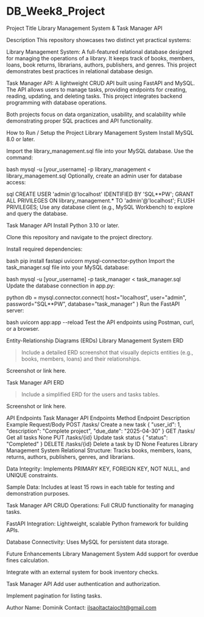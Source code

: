 # DB_Week8_Project

Project Title
Library Management System & Task Manager API

Description
This repository showcases two distinct yet practical systems:

Library Management System: A full-featured relational database designed for managing the operations of a library. It keeps track of books, members, loans, book returns, librarians, authors, publishers, and genres. This project demonstrates best practices in relational database design.

Task Manager API: A lightweight CRUD API built using FastAPI and MySQL. The API allows users to manage tasks, providing endpoints for creating, reading, updating, and deleting tasks. This project integrates backend programming with database operations.

Both projects focus on data organization, usability, and scalability while demonstrating proper SQL practices and API functionality.

How to Run / Setup the Project
Library Management System
Install MySQL 8.0 or later.

Import the library_management.sql file into your MySQL database. Use the command:

bash
mysql -u [your_username] -p library_management < library_management.sql
Optionally, create an admin user for database access:

sql
CREATE USER 'admin'@'localhost' IDENTIFIED BY 'SQL**PW';
GRANT ALL PRIVILEGES ON library_management.* TO 'admin'@'localhost';
FLUSH PRIVILEGES;
Use any database client (e.g., MySQL Workbench) to explore and query the database.

Task Manager API
Install Python 3.10 or later.

Clone this repository and navigate to the project directory.

Install required dependencies:

bash
pip install fastapi uvicorn mysql-connector-python
Import the task_manager.sql file into your MySQL database:

bash
mysql -u [your_username] -p task_manager < task_manager.sql
Update the database connection in app.py:

python
db = mysql.connector.connect(
    host="localhost",
    user="admin",
    password="SQL**PW",
    database="task_manager"
)
Run the FastAPI server:

bash
uvicorn app:app --reload
Test the API endpoints using Postman, curl, or a browser.

Entity-Relationship Diagrams (ERDs)
Library Management System ERD
> Include a detailed ERD screenshot that visually depicts entities (e.g., books, members, loans) and their relationships.

Screenshot or link here.

Task Manager API ERD
> Include a simplified ERD for the users and tasks tables.

Screenshot or link here.

API Endpoints
Task Manager API Endpoints
Method	Endpoint	Description	Example Request/Body
POST	/tasks/	Create a new task	{ "user_id": 1, "description": "Complete project", "due_date": "2025-04-30" }
GET	/tasks/	Get all tasks	None
PUT	/tasks/{id}	Update task status	{ "status": "Completed" }
DELETE	/tasks/{id}	Delete a task by ID	None
Features
Library Management System
Relational Structure: Tracks books, members, loans, returns, authors, publishers, genres, and librarians.

Data Integrity: Implements PRIMARY KEY, FOREIGN KEY, NOT NULL, and UNIQUE constraints.

Sample Data: Includes at least 15 rows in each table for testing and demonstration purposes.

Task Manager API
CRUD Operations: Full CRUD functionality for managing tasks.

FastAPI Integration: Lightweight, scalable Python framework for building APIs.

Database Connectivity: Uses MySQL for persistent data storage.

Future Enhancements
Library Management System
Add support for overdue fines calculation.

Integrate with an external system for book inventory checks.

Task Manager API
Add user authentication and authorization.

Implement pagination for listing tasks.

Author
Name: Dominik Contact: ilsaoltactaiocht@gmail.com
